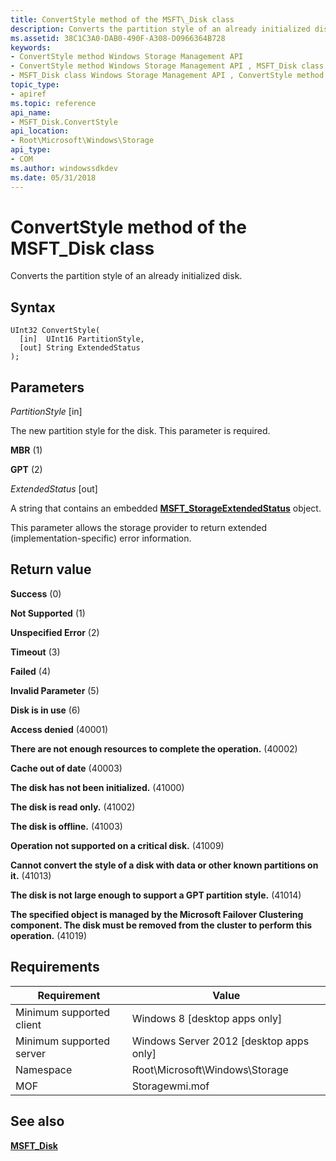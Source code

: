 ```yaml
---
title: ConvertStyle method of the MSFT\_Disk class
description: Converts the partition style of an already initialized disk.
ms.assetid: 38C1C3A0-DAB0-490F-A308-D0966364B728
keywords:
- ConvertStyle method Windows Storage Management API
- ConvertStyle method Windows Storage Management API , MSFT_Disk class
- MSFT_Disk class Windows Storage Management API , ConvertStyle method
topic_type:
- apiref
ms.topic: reference
api_name:
- MSFT_Disk.ConvertStyle
api_location:
- Root\Microsoft\Windows\Storage
api_type:
- COM
ms.author: windowssdkdev
ms.date: 05/31/2018
---
```


# ConvertStyle method of the MSFT\_Disk class

Converts the partition style of an already initialized disk.

## Syntax


```mof
UInt32 ConvertStyle(
  [in]  UInt16 PartitionStyle,
  [out] String ExtendedStatus
);
```



## Parameters

 

*PartitionStyle* \[in\]
 

The new partition style for the disk. This parameter is required.

 

**MBR** (1)
 

**GPT** (2)
   

*ExtendedStatus* \[out\]
 

A string that contains an embedded [**MSFT\_StorageExtendedStatus**](msft-storageextendedstatus.md) object.

This parameter allows the storage provider to return extended (implementation-specific) error information.

 

## Return value

 

**Success** (0)
 

**Not Supported** (1)
 

**Unspecified Error** (2)
 

**Timeout** (3)
 

**Failed** (4)
 

**Invalid Parameter** (5)
 

**Disk is in use** (6)
 

**Access denied** (40001)
 

**There are not enough resources to complete the operation.** (40002)
 

**Cache out of date** (40003)
 

**The disk has not been initialized.** (41000)
 

**The disk is read only.** (41002)
 

**The disk is offline.** (41003)
 

**Operation not supported on a critical disk.** (41009)
 

**Cannot convert the style of a disk with data or other known partitions on it.** (41013)
 

**The disk is not large enough to support a GPT partition style.** (41014)
 

**The specified object is managed by the Microsoft Failover Clustering component. The disk must be removed from the cluster to perform this operation.** (41019)
 

## Requirements



| Requirement | Value |
|-------------------------------------|-------------------------------------------------------------------------------------------|
| Minimum supported client | Windows 8 \[desktop apps only\]                                                |
| Minimum supported server | Windows Server 2012 \[desktop apps only\]                                      |
| Namespace                | Root\\Microsoft\\Windows\\Storage                                              |
| MOF                      |  Storagewmi.mof  |



## See also

 

[**MSFT\_Disk**](msft-disk.md)
 

 

 





